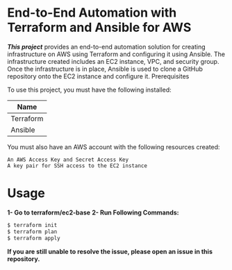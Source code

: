 # End-to-End Automation with Terraform and Ansible for AWS

**_This project_** provides an end-to-end automation solution for creating infrastructure on AWS using Terraform and configuring it using Ansible. The infrastructure created includes an EC2 instance, VPC, and security group. Once the infrastructure is in place, Ansible is used to clone a GitHub repository onto the EC2 instance and configure it.
Prerequisites

To use this project, you must have the following installed:

| Name |
|------|
| Terraform |
| Ansible |


You must also have an AWS account with the following resources created:

    An AWS Access Key and Secret Access Key
    A key pair for SSH access to the EC2 instance

# Usage
**1- Go to terraform/ec2-base**
**2- Run Following Commands:**
```sh
$ terraform init
$ terraform plan
$ terraform apply
```

**If you are still unable to resolve the issue, please open an issue in this repository.**